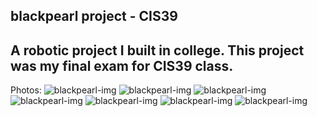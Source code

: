 ## blackpearl project - CIS39
A robotic project I built in college. This project was my final exam for CIS39 class.
---
Photos:
![blackpearl-img](/images/IMG_1047.JPG)
![blackpearl-img](/images/IMG_1048.JPG)
![blackpearl-img](/images/IMG_1064.JPG)
![blackpearl-img](/images/IMG_1065.JPG)
![blackpearl-img](/images/IMG_1067.JPG)
![blackpearl-img](/images/IMG_1072.JPG)
![blackpearl-img](/images/IMG_5969.JPG)
